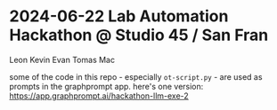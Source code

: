 # 2024-06-22 Lab Automation Hackathon @ Studio 45 / San Fran
Leon Kevin Evan Tomas Mac

some of the code in this repo - especially `ot-script.py` - are used as prompts in the graphprompt app. here's one version: https://app.graphprompt.ai/hackathon-llm-exe-2
